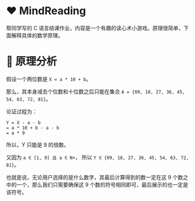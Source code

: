 # ❤ MindReading

帮同学写的 C 语言结课作业，内容是一个有趣的读心术小游戏。原理很简单，下面解释具体的数学原理。

# 👀 原理分析

假设一个两位数是 `X = a * 10 + b`。

那么，其本身减去个位数和十位数之后只能在集合 `A = {09, 18, 27, 36, 45, 54, 63, 72, 81}`。

论证过程为：

```
Y = X - a - b 
= a * 10 + b - a - b
= a * 9
```

所以，Y 只能是 9 的倍数。

又因为 `a ∈ [1, 9] 且 a ∈ N+`，
所以 `Y ∈ {09, 18, 27, 36, 45, 54, 63, 72, 81}`。

也就是说，无论用户选择的是什么数字，其最后计算得到的数一定在这 9 个数之中的一个，那么我们只需要确保这 9 个数的符号相同即可，最后展示的也一定是该符号。